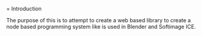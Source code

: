 = Introduction

The purpose of this is to attempt to create a web based library
to create a node based programming system like is used in Blender
and Softimage ICE.
